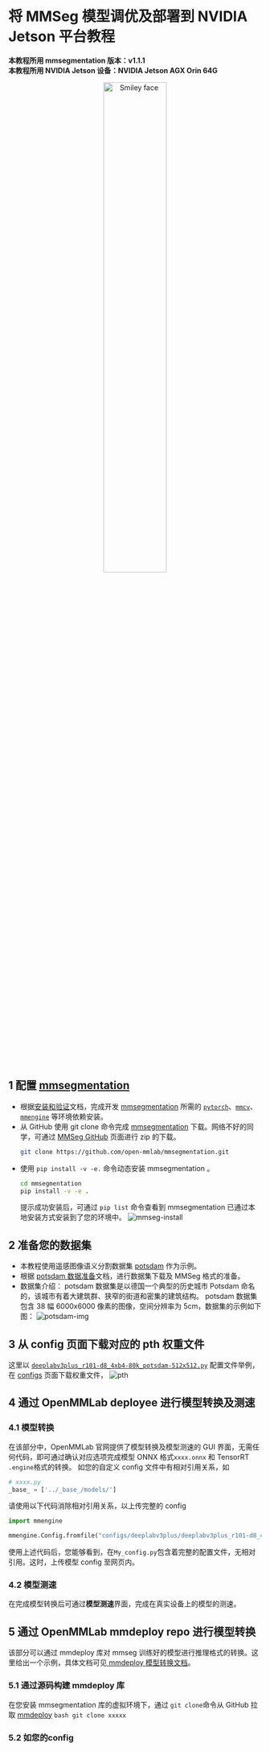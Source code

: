 # 将 MMSeg 模型调优及部署到 NVIDIA Jetson 平台教程
**本教程所用 mmsegmentation 版本：v1.1.1**  
**本教程所用 NVIDIA Jetson 设备：NVIDIA Jetson AGX Orin 64G**
<div align="center">
    <img src="https://github.com/AI-Tianlong/Useful-Tools/assets/50650583/b5466cfd-71a9-4e06-9823-c253a97d57b5" alt="Smiley face" width="50%">  
</div>

## 1 配置 [mmsegmentation](https://github.com/open-mmlab/mmsegmentation)
* 根据[安装和验证](https://github.com/open-mmlab/mmsegmentation/blob/main/docs/zh_cn/get_started.md)文档，完成开发 [mmsegmentation](https://github.com/open-mmlab/mmsegmentation) 所需的 [`pytorch`](https://pytorch.org/get-started/locally/)、[`mmcv`](https://github.com/open-mmlab/mmcv)、[`mmengine`](https://github.com/open-mmlab/mmengine) 等环境依赖安装。
* 从 GitHub 使用 git clone 命令完成 [mmsegmentation](https://github.com/open-mmlab/mmsegmentation) 下载。网络不好的同学，可通过 [MMSeg GitHub](https://github.com/open-mmlab/mmsegmentation) 页面进行 zip 的下载。
    ```bash
    git clone https://github.com/open-mmlab/mmsegmentation.git
    ```
* 使用 `pip install -v -e.` 命令动态安装 mmsegmentation 。
    ```bash 
    cd mmsegmentation
    pip install -v -e .
    ```
    提示成功安装后，可通过 `pip list` 命令查看到 mmsegmentation 已通过本地安装方式安装到了您的环境中。
    ![mmseg-install](https://github.com/AI-Tianlong/Useful-Tools/assets/50650583/a9c7bcc9-cdcc-40a4-bd7b-8153195549c8)

## 2 准备您的数据集
* 本教程使用遥感图像语义分割数据集 [potsdam](https://github.com/open-mmlab/mmsegmentation/blob/main/docs/zh_cn/user_guides/2_dataset_prepare.md#isprs-potsdam) 作为示例。
* 根据 [potsdam 数据准备](https://github.com/open-mmlab/mmsegmentation/blob/main/docs/zh_cn/user_guides/2_dataset_prepare.md#isprs-potsdam)文档，进行数据集下载及 MMSeg 格式的准备。
* 数据集介绍： potsdam 数据集是以德国一个典型的历史城市 Potsdam 命名的，该城市有着大建筑群、狭窄的街道和密集的建筑结构。 potsdam 数据集包含 38 幅 6000x6000 像素的图像，空间分辨率为 5cm，数据集的示例如下图：
    ![potsdam-img](https://github.com/AI-Tianlong/Useful-Tools/assets/50650583/3bc0a75b-1693-4ae6-aeea-ad502e955068)

## 3 从 config 页面下载对应的 pth 权重文件
这里以 [`deeplabv3plus_r101-d8_4xb4-80k_potsdam-512x512.py`](../../configs/deeplabv3plus/deeplabv3plus_r101-d8_4xb4-80k_potsdam-512x512.py) 配置文件举例，在 [configs](https://github.com/open-mmlab/mmsegmentation/tree/main/configs/deeplabv3plus#potsdam) 页面下载权重文件，
![pth](https://github.com/AI-Tianlong/Useful-Tools/assets/50650583/8f747362-caf4-406c-808d-4ca72babb209)

## 4 通过 OpenMMLab deployee 进行模型转换及测速
### 4.1 模型转换
在该部分中，OpenMMLab 官网提供了模型转换及模型测速的 GUI 界面，无需任何代码，即可通过确认对应选项完成模型 ONNX 格式`xxxx.onnx` 和 TensorRT `.engine`格式的转换。
如您的自定义 config 文件中有相对引用关系，如
```python
# xxxx.py
_base_ = ['../_base_/models/']
```
请使用以下代码消除相对引用关系，以上传完整的 config
```python 
import mmengine

mmengine.Config.fromfile("configs/deeplabv3plus/deeplabv3plus_r101-d8_4xb4-80k_potsdam-512x512.py").dump("My_config.py")
```
使用上述代码后，您能够看到，在`My_config.py`包含着完整的配置文件，无相对引用。这时，上传模型 config 至网页内。

### 4.2 模型测速

在完成模型转换后可通过**模型测速**界面，完成在真实设备上的模型的测速。

## 5 通过 OpenMMLab mmdeploy repo 进行模型转换
该部分可以通过 mmdeploy 库对 mmseg 训练好的模型进行推理格式的转换。这里给出一个示例，具体文档可见[ mmdeploy 模型转换文档]()。
### 5.1 通过源码构建 mmdeploy 库
在您安装 mmsegmentation 库的虚拟环境下，通过 `git clone`命令从 GitHub 拉取 [mmdeploy]()
    ```bash
    git clone xxxxx
    ```
### 5.2 如您的config
